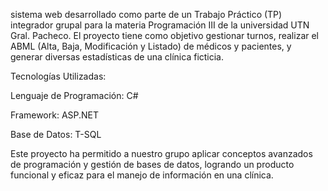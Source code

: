 sistema web desarrollado como parte de un Trabajo Práctico (TP) integrador grupal para la materia Programación III de la universidad UTN Gral. Pacheco. El proyecto tiene como objetivo gestionar turnos, realizar el ABML (Alta, Baja, Modificación y Listado) de médicos y pacientes, y generar diversas estadísticas de una clínica ficticia.

Tecnologías Utilizadas:

Lenguaje de Programación: C#

Framework: ASP.NET

Base de Datos: T-SQL

Este proyecto ha permitido a nuestro grupo aplicar conceptos avanzados de programación y gestión de bases de datos, logrando un producto funcional y eficaz para el manejo de información en una clínica.
